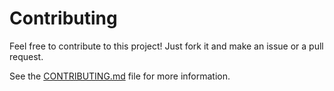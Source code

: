# Contributing

Feel free to contribute to this project! Just fork it and make an issue or a pull request.

See the [CONTRIBUTING.md](../CONTRIBUTING.md) file for more information.
